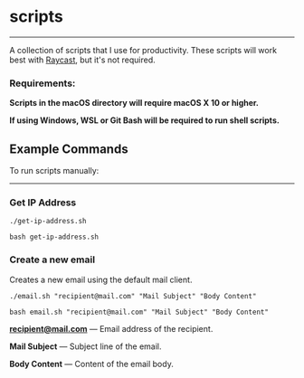 # scripts
___
A collection of scripts that I use for productivity. These scripts will work best with
[Raycast](https://www.raycast.com), but it's not required.

### Requirements:
**Scripts in the macOS directory will require macOS X 10 or higher.**

**If using Windows, WSL or Git Bash will be required to run shell scripts.**

## Example Commands
To run scripts manually:
___
### Get IP Address
```
./get-ip-address.sh
```
``` 
bash get-ip-address.sh
```
### Create a new email
Creates a new email using the default mail client.
```
./email.sh "recipient@mail.com" "Mail Subject" "Body Content"
```
```
bash email.sh "recipient@mail.com" "Mail Subject" "Body Content"
```

**recipient@mail.com** — Email address of the recipient.

**Mail Subject** — Subject line of the email.

**Body Content** — Content of the email body.
